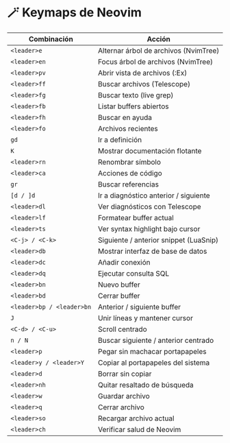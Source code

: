 # 🪄 Keymaps de Neovim

| Combinación | Acción |
|-------------|--------|
| `<leader>e` | Alternar árbol de archivos (NvimTree) |
| `<leader>en` | Focus árbol de archivos (NvimTree) |
| `<leader>pv` | Abrir vista de archivos (:Ex) |
| `<leader>ff` | Buscar archivos (Telescope) |
| `<leader>fg` | Buscar texto (live grep) |
| `<leader>fb` | Listar buffers abiertos |
| `<leader>fh` | Buscar en ayuda |
| `<leader>fo` | Archivos recientes |
| `gd` | Ir a definición |
| `K` | Mostrar documentación flotante |
| `<leader>rn` | Renombrar símbolo |
| `<leader>ca` | Acciones de código |
| `gr` | Buscar referencias |
| `[d / ]d` | Ir a diagnóstico anterior / siguiente |
| `<leader>dl` | Ver diagnósticos con Telescope |
| `<leader>lf` | Formatear buffer actual |
| `<leader>ts` | Ver syntax highlight bajo cursor |
| `<C-j> / <C-k>` | Siguiente / anterior snippet (LuaSnip) |
| `<leader>db` | Mostrar interfaz de base de datos |
| `<leader>dc` | Añadir conexión |
| `<leader>dq` | Ejecutar consulta SQL |
| `<leader>bn` | Nuevo buffer |
| `<leader>bd` | Cerrar buffer |
| `<leader>bp / <leader>bn` | Anterior / siguiente buffer |
| `J` | Unir líneas y mantener cursor |
| `<C-d> / <C-u>` | Scroll centrado |
| `n / N` | Buscar siguiente / anterior centrado |
| `<leader>p` | Pegar sin machacar portapapeles |
| `<leader>y / <leader>Y` | Copiar al portapapeles del sistema |
| `<leader>d` | Borrar sin copiar |
| `<leader>nh` | Quitar resaltado de búsqueda |
| `<leader>w` | Guardar archivo |
| `<leader>q` | Cerrar archivo |
| `<leader>so` | Recargar archivo actual |
| `<leader>ch` | Verificar salud de Neovim |
